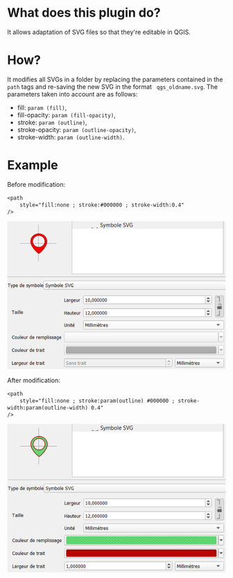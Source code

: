 # What does this plugin do?
It allows adaptation of SVG files so that they're editable in QGIS.

# How?
It modifies all SVGs in a folder by replacing the parameters contained in the `path` tags and re-saving the new SVG in the format ` qgs_oldname.svg`.
The parameters taken into account are as follows:
* fill: `param (fill)`,
* fill-opacity: `param (fill-opacity)`,
* stroke: `param (outline)`,
* stroke-opacity: `param (outline-opacity)`,
* stroke-width: `param (outline-width)`.

# Example
Before modification:

    <path
        style="fill:none ; stroke:#000000 ; stroke-width:0.4"
    />
![alt text](example/before.png "SVG in QGIS properties before")

After modification:

    <path
        style="fill:none ; stroke:param(outline) #000000 ; stroke-width:param(outline-width) 0.4"
    />
![alt text](example/after.png "SVG in QGIS properties after")